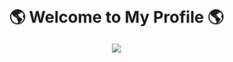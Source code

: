 


<h1 align="center"> 
	🌎  Welcome to My Profile  🌎
</h4>

<center><IMG SRC="https://i.pinimg.com/originals/fd/c4/f8/fdc4f8df31ccaeab0b48f3d942bcf41d.gif"></center>


